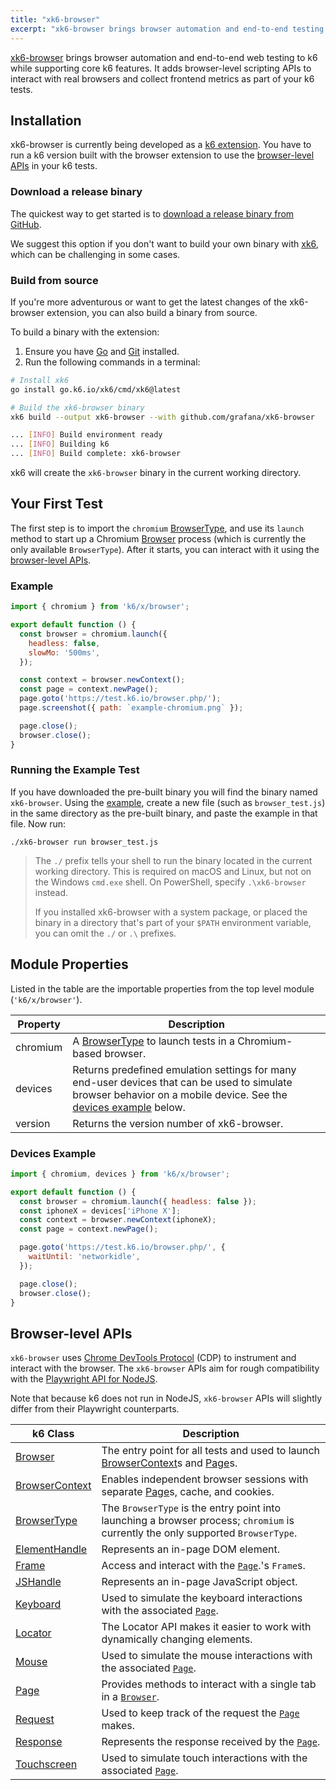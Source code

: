 ```yaml
---
title: "xk6-browser"
excerpt: "xk6-browser brings browser automation and end-to-end testing to k6 while supporting core k6 features. Interact with real browsers and collect frontend metrics as part of your k6 tests."
---
```


[xk6-browser](https://github.com/grafana/xk6-browser) brings browser automation and end-to-end web testing to k6 while supporting core k6 features. It adds browser-level scripting APIs to interact with real browsers and collect frontend metrics as part of your k6 tests.

## Installation

xk6-browser is currently being developed as a [k6 extension](/extensions). You have to run a k6 version built with the browser extension to use the [browser-level APIs](#browser-level-apis) in your k6 tests.

### Download a release binary

The quickest way to get started is to [download a release binary from GitHub](https://github.com/grafana/xk6-browser/releases).

We suggest this option if you don't want to build your own binary with [xk6](https://github.com/grafana/xk6), which can be challenging in some cases.

### Build from source

If you're more adventurous or want to get the latest changes of the xk6-browser extension, you can also build a binary from source.

To build a binary with the extension:
1. Ensure you have [Go](https://golang.org/doc/install) and [Git](https://git-scm.com/) installed.
2. Run the following commands in a terminal:

```bash
# Install xk6
go install go.k6.io/xk6/cmd/xk6@latest

# Build the xk6-browser binary
xk6 build --output xk6-browser --with github.com/grafana/xk6-browser

... [INFO] Build environment ready
... [INFO] Building k6
... [INFO] Build complete: xk6-browser
```

xk6 will create the `xk6-browser` binary in the current working directory.


## Your First Test

The first step is to import the `chromium` [BrowserType](/javascript-api/xk6-browser/browsertype), and use its `launch` method to start up a Chromium [Browser](/javascript-api/xk6-browser/browser) process (which is currently the only available `BrowserType`). After it starts, you can interact with it using the [browser-level APIs](#browser-level-apis).

### Example

<CodeGroup labels={[]}>

<!-- eslint-skip -->

```javascript
import { chromium } from 'k6/x/browser';

export default function () {
  const browser = chromium.launch({
    headless: false,
    slowMo: '500ms',
  });

  const context = browser.newContext();
  const page = context.newPage();
  page.goto('https://test.k6.io/browser.php/');
  page.screenshot({ path: `example-chromium.png` });

  page.close();
  browser.close();
}
```

</CodeGroup>

### Running the Example Test

If you have downloaded the pre-built binary you will find the binary named `xk6-browser`. Using the [example](#example), create a new file (such as `browser_test.js`) in the same directory as the pre-built binary, and paste the example in that file. Now run:

```
./xk6-browser run browser_test.js
```

<Blockquote mod="note" title="">

The `./` prefix tells your shell to run the binary located in the current working directory. This is required on macOS and Linux, but not on the Windows `cmd.exe` shell. On PowerShell, specify `.\xk6-browser` instead.

If you installed xk6-browser with a system package, or placed the binary in a directory that's part of your `$PATH` environment variable, you can omit the `./` or `.\` prefixes.

</Blockquote>

## Module Properties

Listed in the table are the importable properties from the top level module (`'k6/x/browser'`).

| Property | Description                                                                                                                                                                          |
|----------|--------------------------------------------------------------------------------------------------------------------------------------------------------------------------------------|
| chromium | A [BrowserType](/javascript-api/xk6-browser/browsertype) to launch tests in a Chromium-based browser.                                                                                |
| devices  | Returns predefined emulation settings for many end-user devices that can be used to simulate browser behavior on a mobile device. See the [devices example](#devices-example) below. |
| version  | Returns the version number of xk6-browser.                                                                                                                                           |

### Devices Example

<CodeGroup labels={[]}>

<!-- eslint-skip -->

```javascript
import { chromium, devices } from 'k6/x/browser';

export default function () {
  const browser = chromium.launch({ headless: false });
  const iphoneX = devices['iPhone X'];
  const context = browser.newContext(iphoneX);
  const page = context.newPage();

  page.goto('https://test.k6.io/browser.php/', {
    waitUntil: 'networkidle',
  });

  page.close();
  browser.close();
}
```

</CodeGroup>


## Browser-level APIs

`xk6-browser` uses [Chrome DevTools Protocol](https://chromedevtools.github.io/devtools-protocol/) (CDP) to instrument and interact with the browser. The `xk6-browser` APIs aim for rough compatibility with the [Playwright API for NodeJS](https://playwright.dev/docs/api/class-playwright).

Note that because k6 does not run in NodeJS, `xk6-browser` APIs will slightly differ from their Playwright counterparts.

| k6 Class                                                                | Description                                                                                                                                                     |
|-------------------------------------------------------------------------|-----------------------------------------------------------------------------------------------------------------------------------------------------------------|
| [Browser](/javascript-api/xk6-browser/browser/) <BWIPT />               | The entry point for all tests and used to launch [BrowserContext](/javascript-api/xk6-browser/browsercontext/)s and [Page](/javascript-api/xk6-browser/page/)s. |
| [BrowserContext](/javascript-api/xk6-browser/browsercontext/) <BWIPT /> | Enables independent browser sessions with separate [Page](/javascript-api/xk6-browser/page/)s, cache, and cookies.                                              |
| [BrowserType](/javascript-api/xk6-browser/browsertype/)                 | The `BrowserType` is the entry point into launching a browser process; `chromium` is currently the only supported `BrowserType`.                                |
| [ElementHandle](/javascript-api/xk6-browser/elementhandle/) <BWIPT />   | Represents an in-page DOM element.                                                                                                                              |
| [Frame](/javascript-api/xk6-browser/frame/) <BWIPT />                   | Access and interact with the [`Page`](/javascript-api/xk6-browser/page/).'s `Frame`s.                                                                           |
| [JSHandle](/javascript-api/xk6-browser/jshandle)                        | Represents an in-page JavaScript object.                                                                                                                        |
| [Keyboard](/javascript-api/xk6-browser/keyboard/)                       | Used to simulate the keyboard interactions with the associated [`Page`](/javascript-api/xk6-browser/page/).                                                     |
| [Locator](/javascript-api/xk6-browser/locator/)                         | The Locator API makes it easier to work with dynamically changing elements.                                                                                     |
| [Mouse](/javascript-api/xk6-browser/mouse/)                             | Used to simulate the mouse interactions with the associated [`Page`](/javascript-api/xk6-browser/page/).                                                        |
| [Page](/javascript-api/xk6-browser/page/) <BWIPT />                     | Provides methods to interact with a single tab in a [`Browser`](/javascript-api/xk6-browser/browser/).                                                          |
| [Request](/javascript-api/xk6-browser/request/) <BWIPT />               | Used to keep track of the request the [`Page`](/javascript-api/xk6-browser/page/) makes.                                                                        |
| [Response](/javascript-api/xk6-browser/response/) <BWIPT />             | Represents the response received by the [`Page`](/javascript-api/xk6-browser/page/).                                                                            |
| [Touchscreen](/javascript-api/xk6-browser/touchscreen/)                 | Used to simulate touch interactions with the associated [`Page`](/javascript-api/xk6-browser/page/).                                                            |

